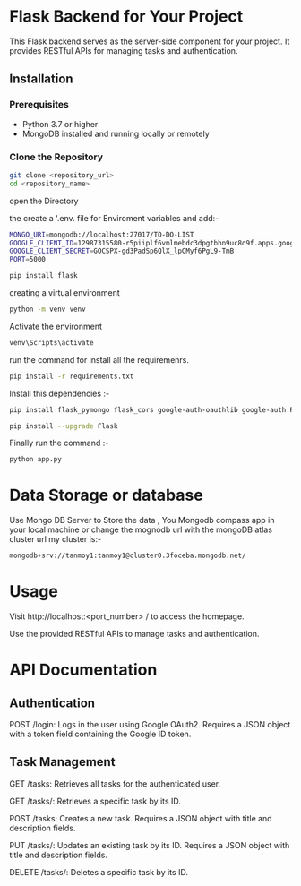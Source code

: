 # Flask Backend for Your Project

This Flask backend serves as the server-side component for your project. It provides RESTful APIs for managing tasks and authentication.

## Installation

### Prerequisites

- Python 3.7 or higher
- MongoDB installed and running locally or remotely

### Clone the Repository

```bash
git clone <repository_url>
cd <repository_name>
```
open the Directory 

the create a '.env. file for Enviroment variables  and add:-
```bash
MONGO_URI=mongodb://localhost:27017/TO-DO-LIST
GOOGLE_CLIENT_ID=12987315580-r5piiplf6vmlmebdc3dpgtbhn9uc8d9f.apps.googleusercontent.com
GOOGLE_CLIENT_SECRET=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
PORT=5000
```
```bash
pip install flask 
```
creating a virtual environment
```bash
python -m venv venv
```
Activate the environment
```bash
venv\Scripts\activate
```
run the command for install all the requiremenrs.
```bash
pip install -r requirements.txt
```
Install this dependencies :-
```bash
pip install flask_pymongo flask_cors google-auth-oauthlib google-auth PyJWT python-dotenv

pip install --upgrade Flask
```
Finally run the command :-
```bash
python app.py
```

# Data Storage or database

Use Mongo DB Server to Store the data , You Mongodb compass app in your local machine or change the mognodb url with the mongoDB atlas cluster url 
my cluster is:-
```bash
mongodb+srv://tanmoy1:tanmoy1@cluster0.3foceba.mongodb.net/
```
# Usage

Visit http://localhost:<port_number> / to access the homepage.

Use the provided RESTful APIs to manage tasks and authentication.

# API Documentation

## Authentication

POST /login: Logs in the user using Google OAuth2. Requires a JSON object with a token field containing the Google ID token.

## Task Management
GET /tasks: Retrieves all tasks for the authenticated user.

GET /tasks/<id>: Retrieves a specific task by its ID.

POST /tasks: Creates a new task. Requires a JSON object with title and description fields.

PUT /tasks/<id>: Updates an existing task by its ID. Requires a JSON object with title and description fields.

DELETE /tasks/<id>: Deletes a specific task by its ID.
